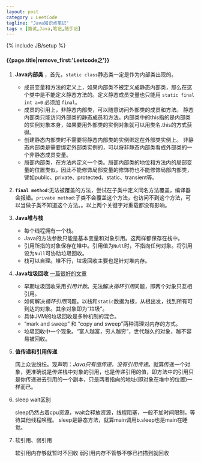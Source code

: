 ```yaml
---
layout: post
category : LeetCode
tagline: "Java知识点笔记"
tags : [面试,Java,笔记,随手记]
---
```

{% include JB/setup %}

<h4>{{page.title|remove_first:'Leetcode之'}}</h4>

1. **Java内部类** ，首先，`static class`静态类一定是作为内部类出现的。
	 * 成员变量和方法的定义上，如果内部类不被定义成静态内部类，那么在这个类中是不能定义静态方法的。定义静态成员变量也只能用 `static final int a=0` 必须加 `final`。 
	 * 成员的引用上，非静态内部类，可以随意访问外部类的成员和方法。
	 静态内部类只能访问外部类的静态成员和方法。内部类中的this指的是内部类的实例对象本身，如果要用外部类的实例对象就可以用类名.this的方式获得。
	 *  创建静态内部类时不需要将静态内部类的实例绑定在外部类实例上。
	 非静态内部类是需要绑定外部类实例的，可以将非静态内部类看成外部类的一个非静态成员变量。
	 *  局部内部类，在方法内定义一个类。局部内部类的地位和方法内的局部变量的位置类似，因此不能修饰局部变量的修饰符也不能修饰局部内部类，譬如public、private、protected、static、transient等。

2. **`final method`**:无法被覆盖的方法，尝试在子类中定义同名方法覆盖，编译器会报错。`private method`:子类不会覆盖这个方法，也访问不到这个方法，可以当做子类不知道这个方法。。以上两个关键字对重载都没有影响。

3. **Java堆与栈**
	* 每个线程拥有一个栈。
	* Java的方法参数只能是基本变量和对象引用。这两样都保存在栈中。
	* 引用所指的对象保存在堆中。引用值为`Null`时，不指向任何对象。将引用设为`Null`可协助垃圾回收。
	*  栈可以自理。堆不行，垃圾回收主要也是针对堆内存。

4. **Java垃圾回收** [一篇很好的文章](http://www.cnblogs.com/vamei/archive/2013/04/28/3048353.html)
	* 早期垃圾回收采用*引用计数*。无法解决*循环引用*问题，即两个对象只互相引用。
	* 如何解决*循环引用*问题。以栈和`static`数据为根，从根出发，找到所有可到达的对象。其余对象即为“垃圾”。
	* 具体JVM的垃圾回收是多种机制的混合。
	* “mark and sweep” 和 “copy and sweep”两种清理对内存的方式。
	* 垃圾回收中一个现象。“富人越富，穷人越穷”，世代越久的对象，越不容易被回收。

5. **值传递和引用传递** 

	网上众说纷纭。现声明：*Java只有值传递，没有引用传递*。就算传递一个对象，更准确说是传递栈中对象的引用，也是传递引用的值，即方法中的引用只是你传递进去引用的一个副本，只是两者指向的地址(即对象在堆中的位置)一样而已。

6. sleep wait区别
	
	sleep仍然占着cpu资源，wait会释放资源，线程阻塞，一般不加时间限制，等待其他线程唤醒。
	sleep是静态方法，就算main调用b.sleep也是main在睡觉。

7. 软引用、弱引用
	
	软引用内存够就暂时不回收
	弱引用内存不管够不够已扫描到就回收